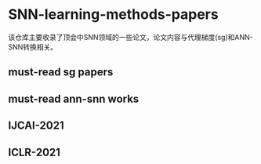 # SNN-learning-methods-papers
该仓库主要收录了顶会中SNN领域的一些论文，论文内容与代理梯度(sg)和ANN-SNN转换相关。

## must-read sg papers

## must-read ann-snn works


## IJCAI-2021

## ICLR-2021



